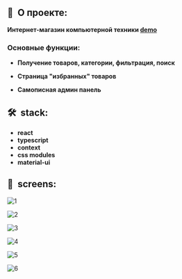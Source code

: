 <h2><b>🍕&nbsp;&nbsp;О проекте:</b></h2>

 <b>Интернет-магазин компьютерной техники  **<a href="https://gamestore-shop.ru/">demo</a>**</b>
  <h3>Основные функции:</h3>
  
   - <b>Получение товаров, категории, фильтрация, поиск</b>

   - <b>Страница "избранных" товаров</b>
 
   - <b>Самописная админ панель</b>

<h2><b>🛠&nbsp;&nbsp;stack:</b></h2>

- <b>react</b>
- <b>typescript</b>
- <b>context</b>
- <b>css modules</b>
- <b>material-ui</b>

<h2><b>📸&nbsp;&nbsp;screens:</b></h2>

![1](https://user-images.githubusercontent.com/79608355/173388360-74442c92-e225-4359-9577-6a93039f7b09.PNG)

![2](https://user-images.githubusercontent.com/79608355/173388746-1ae8116a-94ba-4040-b8b3-2ecb9fa70938.PNG)

![3](https://user-images.githubusercontent.com/79608355/173388905-0c40f96c-2b78-48d5-bfe5-95a81cf2c498.PNG)

![4](https://user-images.githubusercontent.com/79608355/173389065-47250139-3b51-4054-b83b-33da4b24846a.PNG)

![5](https://user-images.githubusercontent.com/79608355/173389478-b4c0d51c-d961-4fa6-b1f3-b7086b534e25.PNG)

![6](https://user-images.githubusercontent.com/79608355/173389492-b38ae80d-feda-479d-a749-a014eabce731.PNG)
